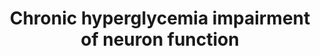 ---
annotations:
- id: DOID:9743
  type: Disease Ontology
  value: diabetic neuropathy
- id: DOID:0112313
  parent: central nervous system disease
  type: Disease Ontology
  value: brain small vessel disease
- id: PW:0000013
  parent: disease pathway
  type: Pathway Ontology
  value: disease pathway
- id: DOID:4195
  parent: disease of metabolism
  type: Disease Ontology
  value: hyperglycemia
- id: CL:0000540
  parent: animal cell
  type: Cell Type Ontology
  value: neuron
authors:
- Egonw
- AlexanderPico
- DeSl
- Eweitz
- Ddigles
citedin: ''
communities: []
description: Chronic excess of glucose (chronic hyperglycemia) impairs neuron function
  via the polyol pathway, causing ROS and RNS eventually. These activate nuclear transcription
  factors that increase the expression of ion channel transducers TRP and NaV and
  impairs their capacity to self-repair. Meanwhile, microglia-released cytokines,
  ATP, BDNF, and NO stimulate GPCR and tyrosine kinase receptors. This causes a signaling
  cascade leading to the phosphorylation of TRP and NaV channels, further distorting
  normal biology.
last-edited: 2024-02-02
ndex: null
organisms:
- Homo sapiens
redirect_from:
- /index.php/Pathway:WP5283
- /instance/WP5283
- /instance/WP5283_r128336
revision: r128336
schema-jsonld:
- '@context': https://schema.org/
  '@id': https://wikipathways.github.io/pathways/WP5283.html
  '@type': Dataset
  creator:
    '@type': Organization
    name: WikiPathways
  description: Chronic excess of glucose (chronic hyperglycemia) impairs neuron function
    via the polyol pathway, causing ROS and RNS eventually. These activate nuclear
    transcription factors that increase the expression of ion channel transducers
    TRP and NaV and impairs their capacity to self-repair. Meanwhile, microglia-released
    cytokines, ATP, BDNF, and NO stimulate GPCR and tyrosine kinase receptors. This
    causes a signaling cascade leading to the phosphorylation of TRP and NaV channels,
    further distorting normal biology.
  keywords:
  - ADP
  - AGE
  - ATP
  - Aldose reductase
  - BDNF
  - C3
  - Ca2+
  - Cytokines
  - Fructose
  - GPCR
  - Glucose
  - Glut-1
  - Glut-3
  - INOS
  - K+
  - MMP1
  - MMP10
  - MMP11
  - MMP12
  - MMP13
  - MMP14
  - MMP15
  - MMP16
  - MMP17
  - MMP19
  - MMP2
  - MMP20
  - MMP21
  - MMP23B
  - MMP24
  - MMP25
  - MMP27
  - MMP28
  - MMP3
  - MMP7
  - MMP8
  - MMP9
  - NAD
  - NADH
  - NADP
  - NADPH
  - NADPHoxidase
  - NMDA
  - 'NO'
  - Na+
  - Nav1.6
  - Nav1.7
  - Nav1.8
  - Na⁺/K⁺-ATPase
  - O2- radical
  - PGE2
  - PKC
  - PRKCA
  - PRKCB
  - PRKCD
  - PRKCE
  - PRKCG
  - PRKCH
  - PRKCI
  - PRKCQ
  - PRKCZ
  - PRKD3
  - RAGE
  - ROS
  - SNAP25
  - Sorbitol
  - Sorbitol dehydrogenase
  - TKR
  - TRPA1
  - TRPV1
  - e-
  license: CC0
  name: Chronic hyperglycemia impairment of neuron function
seo: CreativeWork
title: Chronic hyperglycemia impairment of neuron function
wpid: WP5283
---